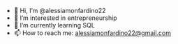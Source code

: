 - 👋 Hi, I’m @alessiamonfardino22
- 👀 I’m interested in entrepreneurship 
- 🌱 I’m currently learning SQL
- 📫 How to reach me: alessiamonfardino22@gmail.com

<!---
alessiamonfardino22/alessiamonfardino22 is a ✨ special ✨ repository because its `README.md` (this file) appears on your GitHub profile.
You can click the Preview link to take a look at your changes.
--->
